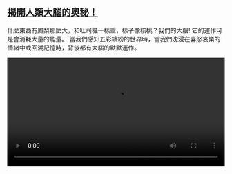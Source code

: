 <!--1640683024000-->
[揭開人類大腦的奧秘！](https://www.dw.com/zh/%20%E6%8F%AD%E9%96%8B%E4%BA%BA%E9%A1%9E%E5%A4%A7%E8%85%A6%E7%9A%84%E5%A5%A7%E7%A7%98%EF%BC%81%20%20/a-60161170)
------

<p>什麽東西有鳳梨那麽大，和吐司機一樣重，樣子像核桃？我們的大腦! 它的運作可是會消耗大量的能量。 當我們感知五彩繽紛的世界時，當我們沈浸在喜怒哀樂的情緒中或回溯記憶時，背後都有大腦的默默運作。</small></p><video src="https://tvdownloaddw-a.akamaihd.net/dwtv_video/flv/vdt_zh/2021/bchi211217_002_bchigehirn_1_01r_sd_sor.mp4" controls style="width:100%"></video>
